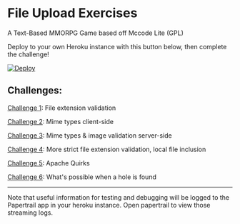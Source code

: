 # File Upload Exercises

A Text-Based MMORPG Game based off Mccode Lite (GPL)

Deploy to your own Heroku instance with this button below, then complete the challenge!

[![Deploy](https://www.herokucdn.com/deploy/button.png)](https://heroku.com/deploy)

Challenges:
----------------------

[Challenge 1](https://github.com/breakthenet/file-upload-exercises/blob/master/challenges/challenge_1.md): File extension validation

[Challenge 2](https://github.com/breakthenet/file-upload-exercises/blob/master/challenges/challenge_2.md): Mime types client-side

[Challenge 3](https://github.com/breakthenet/file-upload-exercises/blob/master/challenges/challenge_3.md): Mime types & image validation server-side

[Challenge 4](https://github.com/breakthenet/file-upload-exercises/blob/master/challenges/challenge_4.md): More strict file extension validation, local file inclusion

[Challenge 5](https://github.com/breakthenet/file-upload-exercises/blob/master/challenges/challenge_5.md): Apache Quirks

[Challenge 6](https://github.com/breakthenet/file-upload-exercises/blob/master/challenges/challenge_6.md): What's possible when a hole is found


----------------------

Note that useful information for testing and debugging will be logged to the Papertrail app in your heroku instance. Open papertrail to view those streaming logs.